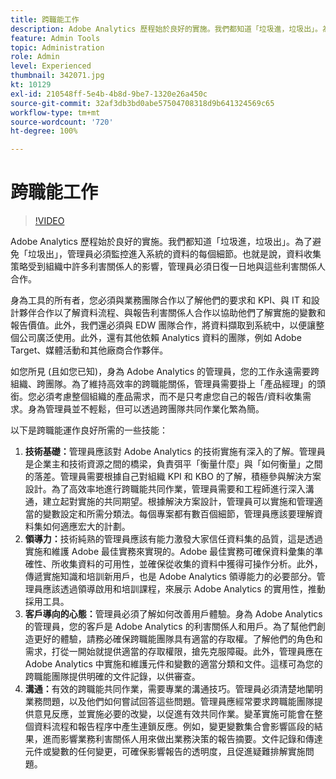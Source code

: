 ```yaml
---
title: 跨職能工作
description: Adobe Analytics 歷程始於良好的實施。我們都知道「垃圾進，垃圾出」。為了避免「垃圾出」，管理員必須監控進入系統的資料的每個細節。也就是說，資料收集策略受到組織中許多利害關係人的影響，管理員必須日復一日地與這些利害關係人合作。
feature: Admin Tools
topic: Administration
role: Admin
level: Experienced
thumbnail: 342071.jpg
kt: 10129
exl-id: 210548ff-5e4b-4b8d-9be7-1320e26a450c
source-git-commit: 32af3db3bd0abe57504708318d9b641324569c65
workflow-type: tm+mt
source-wordcount: '720'
ht-degree: 100%

---
```


# 跨職能工作

>[!VIDEO](https://video.tv.adobe.com/v/342071/?quality=12&learn=on)

Adobe Analytics 歷程始於良好的實施。我們都知道「垃圾進，垃圾出」。為了避免「垃圾出」，管理員必須監控進入系統的資料的每個細節。也就是說，資料收集策略受到組織中許多利害關係人的影響，管理員必須日復一日地與這些利害關係人合作。

身為工具的所有者，您必須與業務團隊合作以了解他們的要求和 KPI、與 IT 和設計夥伴合作以了解資料流程、與報告利害關係人合作以協助他們了解實施的變數和報告價值。此外，我們還必須與 EDW 團隊合作，將資料擷取到系統中，以便讓整個公司廣泛使用。此外，還有其他依賴 Analytics 資料的團隊，例如 Adobe Target、媒體活動和其他廠商合作夥伴。

如您所見 (且如您已知)，身為 Adobe Analytics 的管理員，您的工作永遠需要跨組織、跨團隊。為了維持高效率的跨職能關係，管理員需要掛上「產品經理」的頭銜。您必須考慮整個組織的產品需求，而不是只考慮您自己的報告/資料收集需求。身為管理員並不輕鬆，但可以透過跨團隊共同作業化繁為簡。

以下是跨職能運作良好所需的一些技能：

1. **技術基礎：**&#x200B;管理員應該對 Adobe Analytics 的技術實施有深入的了解。管理員是企業主和技術資源之間的橋梁，負責弭平「衡量什麼」與「如何衡量」之間的落差。管理員需要根據自己對組織 KPI 和 KBO 的了解，積極參與解決方案設計。為了高效率地進行跨職能共同作業，管理員需要和工程師進行深入溝通，建立起對實施的共同期望。根據解決方案設計，管理員可以實施和管理適當的變數設定和所需分類法。每個專案都有數百個細節，管理員應該要理解資料集如何適應宏大的計劃。
1. **領導力：**&#x200B;技術純熟的管理員應該有能力激發大家信任資料集的品質，這是透過實施和維護 Adobe 最佳實務來實現的。Adobe 最佳實務可確保資料彙集的準確性、所收集資料的可用性，並確保從收集的資料中獲得可操作分析。此外，傳遞實施知識和培訓新用戶，也是 Adobe Analytics 領導能力的必要部分。管理員應該透過領導啟用和培訓課程，來展示 Adobe Analytics 的實用性，推動採用工具。
1. **客戶導向的心態：**&#x200B;管理員必須了解如何改善用戶體驗。身為 Adobe Analytics 的管理員，您的客戶是 Adobe Analytics 的利害關係人和用戶。為了幫他們創造更好的體驗，請務必確保跨職能團隊具有適當的存取權。了解他們的角色和需求，打從一開始就提供適當的存取權限，搶先克服障礙。此外，管理員應在 Adobe Analytics 中實施和維護元件和變數的適當分類和文件。這樣可為您的跨職能團隊提供明確的文件記錄，以供審查。
1. **溝通：**&#x200B;有效的跨職能共同作業，需要專業的溝通技巧。管理員必須清楚地闡明業務問題，以及他們如何嘗試回答這些問題。管理員應經常要求跨職能團隊提供意見反應，並實施必要的改變，以促進有效共同作業。變革實施可能會在整個資料流程和報告程序中產生連鎖反應。例如，變更變數集合會影響區段的結果，進而影響業務利害關係人用來做出業務決策的報告摘要。文件記錄和傳達元件或變數的任何變更，可確保影響報告的透明度，且促進疑難排解實施問題。
